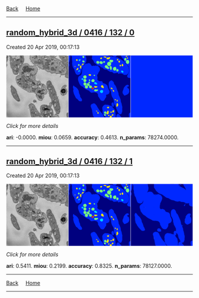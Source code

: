 
[Back](..)&nbsp;&nbsp;&nbsp;&nbsp;&nbsp;[Home](https://leapmanlab.github.io/snapshots)

---

<div class="summary"><a href="0"><h2>random_hybrid_3d / 0416 / 132 / 0</h2></a><p>Created 20 Apr 2019, 00:17:13
</p><a href="0"><img src="0/media/summary.png" align="center"></a><p>
<i>Click for more details</i>
</p></div>

**ari**: -0.0000. **miou**: 0.0659. **accuracy**: 0.4613. **n_params**: 78274.0000. 

---

<div class="summary"><a href="1"><h2>random_hybrid_3d / 0416 / 132 / 1</h2></a><p>Created 20 Apr 2019, 00:17:13
</p><a href="1"><img src="1/media/summary.png" align="center"></a><p>
<i>Click for more details</i>
</p></div>

**ari**: 0.5411. **miou**: 0.2199. **accuracy**: 0.8325. **n_params**: 78127.0000. 

---

[Back](..)&nbsp;&nbsp;&nbsp;&nbsp;&nbsp;[Home](https://leapmanlab.github.io/snapshots)

---